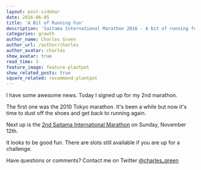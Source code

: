 ```yaml
---
layout: post-sidebar
date: 2016-06-05
title: 'A Bit of Running Fun'
description: 'Saitama International Marathon 2016 - A bit of running fun.'
categories: growth
author_name: Charles Green
author_url: /author/charles
author_avatar: charles
show_avatar: true
read_time: 3
feature_image: feature-plantpot
show_related_posts: true
square_related: recommend-plantpot
---
```



I have some awesome news. Today I signed up for my 2nd marathon.

The first one was the 2010 Tokyo marathon. It's been a while but now it's time to dust off the shoes and get back to running again.

Next up is the [2nd Saitama International Marathon](http://saitama-international-marathon.jp/) on Sunday, November 12th.

It looks to be good fun. There are slots still available if you are up for a challenge.

Have questions or comments? Contact me on Twitter [@charles_green](https://twitter.com/charles_green)
